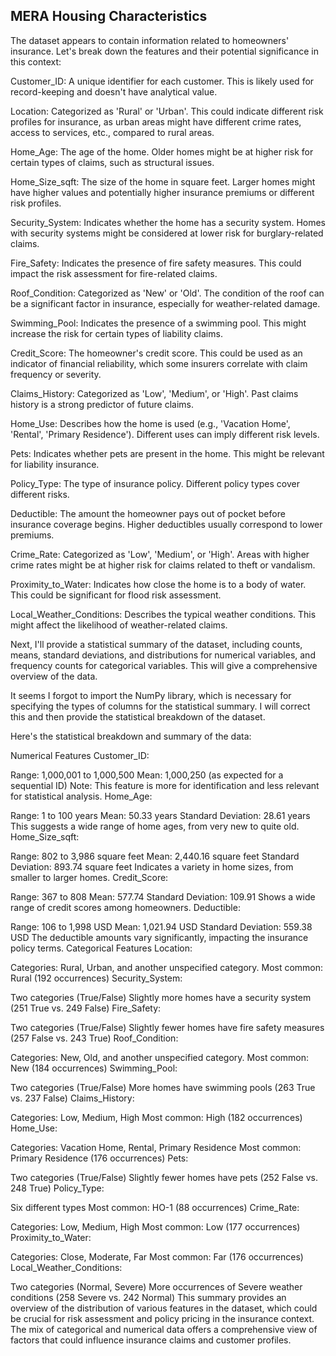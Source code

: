 ## MERA Housing Characteristics


The dataset appears to contain information related to homeowners' insurance. Let's break down the features and their potential significance in this context:

Customer_ID: A unique identifier for each customer. This is likely used for record-keeping and doesn't have analytical value.

Location: Categorized as 'Rural' or 'Urban'. This could indicate different risk profiles for insurance, as urban areas might have different crime rates, access to services, etc., compared to rural areas.

Home_Age: The age of the home. Older homes might be at higher risk for certain types of claims, such as structural issues.

Home_Size_sqft: The size of the home in square feet. Larger homes might have higher values and potentially higher insurance premiums or different risk profiles.

Security_System: Indicates whether the home has a security system. Homes with security systems might be considered at lower risk for burglary-related claims.

Fire_Safety: Indicates the presence of fire safety measures. This could impact the risk assessment for fire-related claims.

Roof_Condition: Categorized as 'New' or 'Old'. The condition of the roof can be a significant factor in insurance, especially for weather-related damage.

Swimming_Pool: Indicates the presence of a swimming pool. This might increase the risk for certain types of liability claims.

Credit_Score: The homeowner's credit score. This could be used as an indicator of financial reliability, which some insurers correlate with claim frequency or severity.

Claims_History: Categorized as 'Low', 'Medium', or 'High'. Past claims history is a strong predictor of future claims.

Home_Use: Describes how the home is used (e.g., 'Vacation Home', 'Rental', 'Primary Residence'). Different uses can imply different risk levels.

Pets: Indicates whether pets are present in the home. This might be relevant for liability insurance.

Policy_Type: The type of insurance policy. Different policy types cover different risks.

Deductible: The amount the homeowner pays out of pocket before insurance coverage begins. Higher deductibles usually correspond to lower premiums.

Crime_Rate: Categorized as 'Low', 'Medium', or 'High'. Areas with higher crime rates might be at higher risk for claims related to theft or vandalism.

Proximity_to_Water: Indicates how close the home is to a body of water. This could be significant for flood risk assessment.

Local_Weather_Conditions: Describes the typical weather conditions. This might affect the likelihood of weather-related claims.

Next, I'll provide a statistical summary of the dataset, including counts, means, standard deviations, and distributions for numerical variables, and frequency counts for categorical variables. This will give a comprehensive overview of the data.

It seems I forgot to import the NumPy library, which is necessary for specifying the types of columns for the statistical summary. I will correct this and then provide the statistical breakdown of the dataset.

Here's the statistical breakdown and summary of the data:

Numerical Features
Customer_ID:

Range: 1,000,001 to 1,000,500
Mean: 1,000,250 (as expected for a sequential ID)
Note: This feature is more for identification and less relevant for statistical analysis.
Home_Age:

Range: 1 to 100 years
Mean: 50.33 years
Standard Deviation: 28.61 years
This suggests a wide range of home ages, from very new to quite old.
Home_Size_sqft:

Range: 802 to 3,986 square feet
Mean: 2,440.16 square feet
Standard Deviation: 893.74 square feet
Indicates a variety in home sizes, from smaller to larger homes.
Credit_Score:

Range: 367 to 808
Mean: 577.74
Standard Deviation: 109.91
Shows a wide range of credit scores among homeowners.
Deductible:

Range: 106 to 1,998 USD
Mean: 1,021.94 USD
Standard Deviation: 559.38 USD
The deductible amounts vary significantly, impacting the insurance policy terms.
Categorical Features
Location:

Categories: Rural, Urban, and another unspecified category.
Most common: Rural (192 occurrences)
Security_System:

Two categories (True/False)
Slightly more homes have a security system (251 True vs. 249 False)
Fire_Safety:

Two categories (True/False)
Slightly fewer homes have fire safety measures (257 False vs. 243 True)
Roof_Condition:

Categories: New, Old, and another unspecified category.
Most common: New (184 occurrences)
Swimming_Pool:

Two categories (True/False)
More homes have swimming pools (263 True vs. 237 False)
Claims_History:

Categories: Low, Medium, High
Most common: High (182 occurrences)
Home_Use:

Categories: Vacation Home, Rental, Primary Residence
Most common: Primary Residence (176 occurrences)
Pets:

Two categories (True/False)
Slightly fewer homes have pets (252 False vs. 248 True)
Policy_Type:

Six different types
Most common: HO-1 (88 occurrences)
Crime_Rate:

Categories: Low, Medium, High
Most common: Low (177 occurrences)
Proximity_to_Water:

Categories: Close, Moderate, Far
Most common: Far (176 occurrences)
Local_Weather_Conditions:

Two categories (Normal, Severe)
More occurrences of Severe weather conditions (258 Severe vs. 242 Normal)
This summary provides an overview of the distribution of various features in the dataset, which could be crucial for risk assessment and policy pricing in the insurance context. The mix of categorical and numerical data offers a comprehensive view of factors that could influence insurance claims and customer profiles.